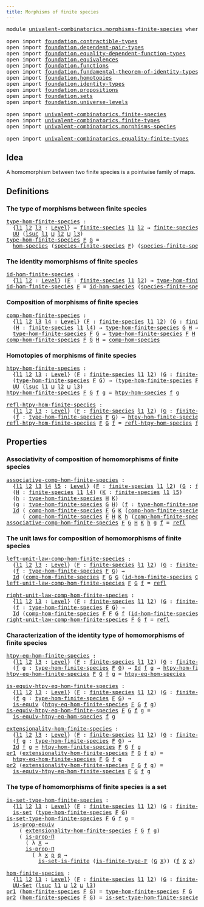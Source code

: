 ```yaml
---
title: Morphisms of finite species
---
```


<pre class="Agda"><a id="53" class="Keyword">module</a> <a id="60" href="univalent-combinatorics.morphisms-finite-species.html" class="Module">univalent-combinatorics.morphisms-finite-species</a> <a id="109" class="Keyword">where</a>

<a id="116" class="Keyword">open</a> <a id="121" class="Keyword">import</a> <a id="128" href="foundation.contractible-types.html" class="Module">foundation.contractible-types</a>
<a id="158" class="Keyword">open</a> <a id="163" class="Keyword">import</a> <a id="170" href="foundation.dependent-pair-types.html" class="Module">foundation.dependent-pair-types</a>
<a id="202" class="Keyword">open</a> <a id="207" class="Keyword">import</a> <a id="214" href="foundation.equality-dependent-function-types.html" class="Module">foundation.equality-dependent-function-types</a>
<a id="259" class="Keyword">open</a> <a id="264" class="Keyword">import</a> <a id="271" href="foundation.equivalences.html" class="Module">foundation.equivalences</a>
<a id="295" class="Keyword">open</a> <a id="300" class="Keyword">import</a> <a id="307" href="foundation.functions.html" class="Module">foundation.functions</a>
<a id="328" class="Keyword">open</a> <a id="333" class="Keyword">import</a> <a id="340" href="foundation.fundamental-theorem-of-identity-types.html" class="Module">foundation.fundamental-theorem-of-identity-types</a>
<a id="389" class="Keyword">open</a> <a id="394" class="Keyword">import</a> <a id="401" href="foundation.homotopies.html" class="Module">foundation.homotopies</a> 
<a id="424" class="Keyword">open</a> <a id="429" class="Keyword">import</a> <a id="436" href="foundation.identity-types.html" class="Module">foundation.identity-types</a>
<a id="462" class="Keyword">open</a> <a id="467" class="Keyword">import</a> <a id="474" href="foundation.propositions.html" class="Module">foundation.propositions</a>
<a id="498" class="Keyword">open</a> <a id="503" class="Keyword">import</a> <a id="510" href="foundation.sets.html" class="Module">foundation.sets</a>
<a id="526" class="Keyword">open</a> <a id="531" class="Keyword">import</a> <a id="538" href="foundation.universe-levels.html" class="Module">foundation.universe-levels</a>

<a id="566" class="Keyword">open</a> <a id="571" class="Keyword">import</a> <a id="578" href="univalent-combinatorics.finite-species.html" class="Module">univalent-combinatorics.finite-species</a>
<a id="617" class="Keyword">open</a> <a id="622" class="Keyword">import</a> <a id="629" href="univalent-combinatorics.finite-types.html" class="Module">univalent-combinatorics.finite-types</a>
<a id="666" class="Keyword">open</a> <a id="671" class="Keyword">import</a> <a id="678" href="univalent-combinatorics.morphisms-species.html" class="Module">univalent-combinatorics.morphisms-species</a>

<a id="721" class="Keyword">open</a> <a id="726" class="Keyword">import</a> <a id="733" href="univalent-combinatorics.equality-finite-types.html" class="Module">univalent-combinatorics.equality-finite-types</a>
</pre>
## Idea

A homomorphism between two finite species is a pointwise family of maps.

## Definitions

### The type of morphisms between finite species

<pre class="Agda"><a id="type-hom-finite-species"></a><a id="941" href="univalent-combinatorics.morphisms-finite-species.html#941" class="Function">type-hom-finite-species</a> <a id="965" class="Symbol">:</a>
  <a id="969" class="Symbol">{</a><a id="970" href="univalent-combinatorics.morphisms-finite-species.html#970" class="Bound">l1</a> <a id="973" href="univalent-combinatorics.morphisms-finite-species.html#973" class="Bound">l2</a> <a id="976" href="univalent-combinatorics.morphisms-finite-species.html#976" class="Bound">l3</a> <a id="979" class="Symbol">:</a> <a id="981" href="Agda.Primitive.html#597" class="Postulate">Level</a><a id="986" class="Symbol">}</a> <a id="988" class="Symbol">→</a> <a id="990" href="univalent-combinatorics.finite-species.html#404" class="Function">finite-species</a> <a id="1005" href="univalent-combinatorics.morphisms-finite-species.html#970" class="Bound">l1</a> <a id="1008" href="univalent-combinatorics.morphisms-finite-species.html#973" class="Bound">l2</a> <a id="1011" class="Symbol">→</a> <a id="1013" href="univalent-combinatorics.finite-species.html#404" class="Function">finite-species</a> <a id="1028" href="univalent-combinatorics.morphisms-finite-species.html#970" class="Bound">l1</a> <a id="1031" href="univalent-combinatorics.morphisms-finite-species.html#976" class="Bound">l3</a> <a id="1034" class="Symbol">→</a>
  <a id="1038" href="foundation-core.universe-levels.html#235" class="Primitive">UU</a> <a id="1041" class="Symbol">(</a><a id="1042" href="Agda.Primitive.html#780" class="Primitive">lsuc</a> <a id="1047" href="univalent-combinatorics.morphisms-finite-species.html#970" class="Bound">l1</a> <a id="1050" href="Agda.Primitive.html#810" class="Primitive Operator">⊔</a> <a id="1052" href="univalent-combinatorics.morphisms-finite-species.html#973" class="Bound">l2</a> <a id="1055" href="Agda.Primitive.html#810" class="Primitive Operator">⊔</a> <a id="1057" href="univalent-combinatorics.morphisms-finite-species.html#976" class="Bound">l3</a><a id="1059" class="Symbol">)</a>
<a id="1061" href="univalent-combinatorics.morphisms-finite-species.html#941" class="Function">type-hom-finite-species</a> <a id="1085" href="univalent-combinatorics.morphisms-finite-species.html#1085" class="Bound">F</a> <a id="1087" href="univalent-combinatorics.morphisms-finite-species.html#1087" class="Bound">G</a> <a id="1089" class="Symbol">=</a>
  <a id="1093" href="univalent-combinatorics.morphisms-species.html#767" class="Function">hom-species</a> <a id="1105" class="Symbol">(</a><a id="1106" href="univalent-combinatorics.finite-species.html#498" class="Function">species-finite-species</a> <a id="1129" href="univalent-combinatorics.morphisms-finite-species.html#1085" class="Bound">F</a><a id="1130" class="Symbol">)</a> <a id="1132" class="Symbol">(</a><a id="1133" href="univalent-combinatorics.finite-species.html#498" class="Function">species-finite-species</a> <a id="1156" href="univalent-combinatorics.morphisms-finite-species.html#1087" class="Bound">G</a><a id="1157" class="Symbol">)</a>
</pre>
### The identity momorphisms of finite species

<pre class="Agda"><a id="id-hom-finite-species"></a><a id="1220" href="univalent-combinatorics.morphisms-finite-species.html#1220" class="Function">id-hom-finite-species</a> <a id="1242" class="Symbol">:</a>
  <a id="1246" class="Symbol">{</a><a id="1247" href="univalent-combinatorics.morphisms-finite-species.html#1247" class="Bound">l1</a> <a id="1250" href="univalent-combinatorics.morphisms-finite-species.html#1250" class="Bound">l2</a> <a id="1253" class="Symbol">:</a> <a id="1255" href="Agda.Primitive.html#597" class="Postulate">Level</a><a id="1260" class="Symbol">}</a> <a id="1262" class="Symbol">(</a><a id="1263" href="univalent-combinatorics.morphisms-finite-species.html#1263" class="Bound">F</a> <a id="1265" class="Symbol">:</a> <a id="1267" href="univalent-combinatorics.finite-species.html#404" class="Function">finite-species</a> <a id="1282" href="univalent-combinatorics.morphisms-finite-species.html#1247" class="Bound">l1</a> <a id="1285" href="univalent-combinatorics.morphisms-finite-species.html#1250" class="Bound">l2</a><a id="1287" class="Symbol">)</a> <a id="1289" class="Symbol">→</a> <a id="1291" href="univalent-combinatorics.morphisms-finite-species.html#941" class="Function">type-hom-finite-species</a> <a id="1315" href="univalent-combinatorics.morphisms-finite-species.html#1263" class="Bound">F</a> <a id="1317" href="univalent-combinatorics.morphisms-finite-species.html#1263" class="Bound">F</a>
<a id="1319" href="univalent-combinatorics.morphisms-finite-species.html#1220" class="Function">id-hom-finite-species</a> <a id="1341" href="univalent-combinatorics.morphisms-finite-species.html#1341" class="Bound">F</a> <a id="1343" class="Symbol">=</a> <a id="1345" href="univalent-combinatorics.morphisms-species.html#908" class="Function">id-hom-species</a> <a id="1360" class="Symbol">(</a><a id="1361" href="univalent-combinatorics.finite-species.html#498" class="Function">species-finite-species</a> <a id="1384" href="univalent-combinatorics.morphisms-finite-species.html#1341" class="Bound">F</a><a id="1385" class="Symbol">)</a>
</pre>
### Composition of morphisms of finite species

<pre class="Agda"><a id="comp-hom-finite-species"></a><a id="1448" href="univalent-combinatorics.morphisms-finite-species.html#1448" class="Function">comp-hom-finite-species</a> <a id="1472" class="Symbol">:</a>
  <a id="1476" class="Symbol">{</a><a id="1477" href="univalent-combinatorics.morphisms-finite-species.html#1477" class="Bound">l1</a> <a id="1480" href="univalent-combinatorics.morphisms-finite-species.html#1480" class="Bound">l2</a> <a id="1483" href="univalent-combinatorics.morphisms-finite-species.html#1483" class="Bound">l3</a> <a id="1486" href="univalent-combinatorics.morphisms-finite-species.html#1486" class="Bound">l4</a> <a id="1489" class="Symbol">:</a> <a id="1491" href="Agda.Primitive.html#597" class="Postulate">Level</a><a id="1496" class="Symbol">}</a> <a id="1498" class="Symbol">(</a><a id="1499" href="univalent-combinatorics.morphisms-finite-species.html#1499" class="Bound">F</a> <a id="1501" class="Symbol">:</a> <a id="1503" href="univalent-combinatorics.finite-species.html#404" class="Function">finite-species</a> <a id="1518" href="univalent-combinatorics.morphisms-finite-species.html#1477" class="Bound">l1</a> <a id="1521" href="univalent-combinatorics.morphisms-finite-species.html#1480" class="Bound">l2</a><a id="1523" class="Symbol">)</a> <a id="1525" class="Symbol">(</a><a id="1526" href="univalent-combinatorics.morphisms-finite-species.html#1526" class="Bound">G</a> <a id="1528" class="Symbol">:</a> <a id="1530" href="univalent-combinatorics.finite-species.html#404" class="Function">finite-species</a> <a id="1545" href="univalent-combinatorics.morphisms-finite-species.html#1477" class="Bound">l1</a> <a id="1548" href="univalent-combinatorics.morphisms-finite-species.html#1483" class="Bound">l3</a><a id="1550" class="Symbol">)</a>
  <a id="1554" class="Symbol">(</a><a id="1555" href="univalent-combinatorics.morphisms-finite-species.html#1555" class="Bound">H</a> <a id="1557" class="Symbol">:</a> <a id="1559" href="univalent-combinatorics.finite-species.html#404" class="Function">finite-species</a> <a id="1574" href="univalent-combinatorics.morphisms-finite-species.html#1477" class="Bound">l1</a> <a id="1577" href="univalent-combinatorics.morphisms-finite-species.html#1486" class="Bound">l4</a><a id="1579" class="Symbol">)</a> <a id="1581" class="Symbol">→</a> <a id="1583" href="univalent-combinatorics.morphisms-finite-species.html#941" class="Function">type-hom-finite-species</a> <a id="1607" href="univalent-combinatorics.morphisms-finite-species.html#1526" class="Bound">G</a> <a id="1609" href="univalent-combinatorics.morphisms-finite-species.html#1555" class="Bound">H</a> <a id="1611" class="Symbol">→</a>
  <a id="1615" href="univalent-combinatorics.morphisms-finite-species.html#941" class="Function">type-hom-finite-species</a> <a id="1639" href="univalent-combinatorics.morphisms-finite-species.html#1499" class="Bound">F</a> <a id="1641" href="univalent-combinatorics.morphisms-finite-species.html#1526" class="Bound">G</a> <a id="1643" class="Symbol">→</a> <a id="1645" href="univalent-combinatorics.morphisms-finite-species.html#941" class="Function">type-hom-finite-species</a> <a id="1669" href="univalent-combinatorics.morphisms-finite-species.html#1499" class="Bound">F</a> <a id="1671" href="univalent-combinatorics.morphisms-finite-species.html#1555" class="Bound">H</a>
<a id="1673" href="univalent-combinatorics.morphisms-finite-species.html#1448" class="Function">comp-hom-finite-species</a> <a id="1697" href="univalent-combinatorics.morphisms-finite-species.html#1697" class="Bound">F</a> <a id="1699" href="univalent-combinatorics.morphisms-finite-species.html#1699" class="Bound">G</a> <a id="1701" href="univalent-combinatorics.morphisms-finite-species.html#1701" class="Bound">H</a> <a id="1703" class="Symbol">=</a> <a id="1705" href="univalent-combinatorics.morphisms-species.html#1012" class="Function">comp-hom-species</a>
</pre>
### Homotopies of morphisms of finite species

<pre class="Agda"><a id="htpy-hom-finite-species"></a><a id="1782" href="univalent-combinatorics.morphisms-finite-species.html#1782" class="Function">htpy-hom-finite-species</a> <a id="1806" class="Symbol">:</a>
  <a id="1810" class="Symbol">{</a><a id="1811" href="univalent-combinatorics.morphisms-finite-species.html#1811" class="Bound">l1</a> <a id="1814" href="univalent-combinatorics.morphisms-finite-species.html#1814" class="Bound">l2</a> <a id="1817" href="univalent-combinatorics.morphisms-finite-species.html#1817" class="Bound">l3</a> <a id="1820" class="Symbol">:</a> <a id="1822" href="Agda.Primitive.html#597" class="Postulate">Level</a><a id="1827" class="Symbol">}</a> <a id="1829" class="Symbol">(</a><a id="1830" href="univalent-combinatorics.morphisms-finite-species.html#1830" class="Bound">F</a> <a id="1832" class="Symbol">:</a> <a id="1834" href="univalent-combinatorics.finite-species.html#404" class="Function">finite-species</a> <a id="1849" href="univalent-combinatorics.morphisms-finite-species.html#1811" class="Bound">l1</a> <a id="1852" href="univalent-combinatorics.morphisms-finite-species.html#1814" class="Bound">l2</a><a id="1854" class="Symbol">)</a> <a id="1856" class="Symbol">(</a><a id="1857" href="univalent-combinatorics.morphisms-finite-species.html#1857" class="Bound">G</a> <a id="1859" class="Symbol">:</a> <a id="1861" href="univalent-combinatorics.finite-species.html#404" class="Function">finite-species</a> <a id="1876" href="univalent-combinatorics.morphisms-finite-species.html#1811" class="Bound">l1</a> <a id="1879" href="univalent-combinatorics.morphisms-finite-species.html#1817" class="Bound">l3</a><a id="1881" class="Symbol">)</a> <a id="1883" class="Symbol">→</a>
  <a id="1887" class="Symbol">(</a><a id="1888" href="univalent-combinatorics.morphisms-finite-species.html#941" class="Function">type-hom-finite-species</a> <a id="1912" href="univalent-combinatorics.morphisms-finite-species.html#1830" class="Bound">F</a> <a id="1914" href="univalent-combinatorics.morphisms-finite-species.html#1857" class="Bound">G</a><a id="1915" class="Symbol">)</a> <a id="1917" class="Symbol">→</a> <a id="1919" class="Symbol">(</a><a id="1920" href="univalent-combinatorics.morphisms-finite-species.html#941" class="Function">type-hom-finite-species</a> <a id="1944" href="univalent-combinatorics.morphisms-finite-species.html#1830" class="Bound">F</a> <a id="1946" href="univalent-combinatorics.morphisms-finite-species.html#1857" class="Bound">G</a><a id="1947" class="Symbol">)</a> <a id="1949" class="Symbol">→</a>
  <a id="1953" href="foundation-core.universe-levels.html#235" class="Primitive">UU</a> <a id="1956" class="Symbol">(</a><a id="1957" href="Agda.Primitive.html#780" class="Primitive">lsuc</a> <a id="1962" href="univalent-combinatorics.morphisms-finite-species.html#1811" class="Bound">l1</a> <a id="1965" href="Agda.Primitive.html#810" class="Primitive Operator">⊔</a> <a id="1967" href="univalent-combinatorics.morphisms-finite-species.html#1814" class="Bound">l2</a> <a id="1970" href="Agda.Primitive.html#810" class="Primitive Operator">⊔</a> <a id="1972" href="univalent-combinatorics.morphisms-finite-species.html#1817" class="Bound">l3</a><a id="1974" class="Symbol">)</a>
<a id="1976" href="univalent-combinatorics.morphisms-finite-species.html#1782" class="Function">htpy-hom-finite-species</a> <a id="2000" href="univalent-combinatorics.morphisms-finite-species.html#2000" class="Bound">F</a> <a id="2002" href="univalent-combinatorics.morphisms-finite-species.html#2002" class="Bound">G</a> <a id="2004" href="univalent-combinatorics.morphisms-finite-species.html#2004" class="Bound">f</a> <a id="2006" href="univalent-combinatorics.morphisms-finite-species.html#2006" class="Bound">g</a> <a id="2008" class="Symbol">=</a> <a id="2010" href="univalent-combinatorics.morphisms-species.html#1270" class="Function">htpy-hom-species</a> <a id="2027" href="univalent-combinatorics.morphisms-finite-species.html#2004" class="Bound">f</a> <a id="2029" href="univalent-combinatorics.morphisms-finite-species.html#2006" class="Bound">g</a>

<a id="refl-htpy-hom-finite-species"></a><a id="2032" href="univalent-combinatorics.morphisms-finite-species.html#2032" class="Function">refl-htpy-hom-finite-species</a> <a id="2061" class="Symbol">:</a>
  <a id="2065" class="Symbol">{</a><a id="2066" href="univalent-combinatorics.morphisms-finite-species.html#2066" class="Bound">l1</a> <a id="2069" href="univalent-combinatorics.morphisms-finite-species.html#2069" class="Bound">l2</a> <a id="2072" href="univalent-combinatorics.morphisms-finite-species.html#2072" class="Bound">l3</a> <a id="2075" class="Symbol">:</a> <a id="2077" href="Agda.Primitive.html#597" class="Postulate">Level</a><a id="2082" class="Symbol">}</a> <a id="2084" class="Symbol">(</a><a id="2085" href="univalent-combinatorics.morphisms-finite-species.html#2085" class="Bound">F</a> <a id="2087" class="Symbol">:</a> <a id="2089" href="univalent-combinatorics.finite-species.html#404" class="Function">finite-species</a> <a id="2104" href="univalent-combinatorics.morphisms-finite-species.html#2066" class="Bound">l1</a> <a id="2107" href="univalent-combinatorics.morphisms-finite-species.html#2069" class="Bound">l2</a><a id="2109" class="Symbol">)</a> <a id="2111" class="Symbol">(</a><a id="2112" href="univalent-combinatorics.morphisms-finite-species.html#2112" class="Bound">G</a> <a id="2114" class="Symbol">:</a> <a id="2116" href="univalent-combinatorics.finite-species.html#404" class="Function">finite-species</a> <a id="2131" href="univalent-combinatorics.morphisms-finite-species.html#2066" class="Bound">l1</a> <a id="2134" href="univalent-combinatorics.morphisms-finite-species.html#2072" class="Bound">l3</a><a id="2136" class="Symbol">)</a> <a id="2138" class="Symbol">→</a>
  <a id="2142" class="Symbol">(</a><a id="2143" href="univalent-combinatorics.morphisms-finite-species.html#2143" class="Bound">f</a> <a id="2145" class="Symbol">:</a> <a id="2147" href="univalent-combinatorics.morphisms-finite-species.html#941" class="Function">type-hom-finite-species</a> <a id="2171" href="univalent-combinatorics.morphisms-finite-species.html#2085" class="Bound">F</a> <a id="2173" href="univalent-combinatorics.morphisms-finite-species.html#2112" class="Bound">G</a><a id="2174" class="Symbol">)</a> <a id="2176" class="Symbol">→</a> <a id="2178" href="univalent-combinatorics.morphisms-finite-species.html#1782" class="Function">htpy-hom-finite-species</a> <a id="2202" href="univalent-combinatorics.morphisms-finite-species.html#2085" class="Bound">F</a> <a id="2204" href="univalent-combinatorics.morphisms-finite-species.html#2112" class="Bound">G</a> <a id="2206" href="univalent-combinatorics.morphisms-finite-species.html#2143" class="Bound">f</a> <a id="2208" href="univalent-combinatorics.morphisms-finite-species.html#2143" class="Bound">f</a>
<a id="2210" href="univalent-combinatorics.morphisms-finite-species.html#2032" class="Function">refl-htpy-hom-finite-species</a> <a id="2239" href="univalent-combinatorics.morphisms-finite-species.html#2239" class="Bound">F</a> <a id="2241" href="univalent-combinatorics.morphisms-finite-species.html#2241" class="Bound">G</a> <a id="2243" href="univalent-combinatorics.morphisms-finite-species.html#2243" class="Bound">f</a> <a id="2245" class="Symbol">=</a> <a id="2247" href="univalent-combinatorics.morphisms-species.html#1469" class="Function">refl-htpy-hom-species</a> <a id="2269" href="univalent-combinatorics.morphisms-finite-species.html#2243" class="Bound">f</a>
</pre>
## Properties

### Associativity of composition of homomorphisms of finite species

<pre class="Agda"><a id="associative-comp-hom-finite-species"></a><a id="2368" href="univalent-combinatorics.morphisms-finite-species.html#2368" class="Function">associative-comp-hom-finite-species</a> <a id="2404" class="Symbol">:</a>
  <a id="2408" class="Symbol">{</a><a id="2409" href="univalent-combinatorics.morphisms-finite-species.html#2409" class="Bound">l1</a> <a id="2412" href="univalent-combinatorics.morphisms-finite-species.html#2412" class="Bound">l2</a> <a id="2415" href="univalent-combinatorics.morphisms-finite-species.html#2415" class="Bound">l3</a> <a id="2418" href="univalent-combinatorics.morphisms-finite-species.html#2418" class="Bound">l4</a> <a id="2421" href="univalent-combinatorics.morphisms-finite-species.html#2421" class="Bound">l5</a> <a id="2424" class="Symbol">:</a> <a id="2426" href="Agda.Primitive.html#597" class="Postulate">Level</a><a id="2431" class="Symbol">}</a> <a id="2433" class="Symbol">(</a><a id="2434" href="univalent-combinatorics.morphisms-finite-species.html#2434" class="Bound">F</a> <a id="2436" class="Symbol">:</a> <a id="2438" href="univalent-combinatorics.finite-species.html#404" class="Function">finite-species</a> <a id="2453" href="univalent-combinatorics.morphisms-finite-species.html#2409" class="Bound">l1</a> <a id="2456" href="univalent-combinatorics.morphisms-finite-species.html#2412" class="Bound">l2</a><a id="2458" class="Symbol">)</a> <a id="2460" class="Symbol">(</a><a id="2461" href="univalent-combinatorics.morphisms-finite-species.html#2461" class="Bound">G</a> <a id="2463" class="Symbol">:</a> <a id="2465" href="univalent-combinatorics.finite-species.html#404" class="Function">finite-species</a> <a id="2480" href="univalent-combinatorics.morphisms-finite-species.html#2409" class="Bound">l1</a> <a id="2483" href="univalent-combinatorics.morphisms-finite-species.html#2415" class="Bound">l3</a><a id="2485" class="Symbol">)</a>
  <a id="2489" class="Symbol">(</a><a id="2490" href="univalent-combinatorics.morphisms-finite-species.html#2490" class="Bound">H</a> <a id="2492" class="Symbol">:</a> <a id="2494" href="univalent-combinatorics.finite-species.html#404" class="Function">finite-species</a> <a id="2509" href="univalent-combinatorics.morphisms-finite-species.html#2409" class="Bound">l1</a> <a id="2512" href="univalent-combinatorics.morphisms-finite-species.html#2418" class="Bound">l4</a><a id="2514" class="Symbol">)</a> <a id="2516" class="Symbol">(</a><a id="2517" href="univalent-combinatorics.morphisms-finite-species.html#2517" class="Bound">K</a> <a id="2519" class="Symbol">:</a> <a id="2521" href="univalent-combinatorics.finite-species.html#404" class="Function">finite-species</a> <a id="2536" href="univalent-combinatorics.morphisms-finite-species.html#2409" class="Bound">l1</a> <a id="2539" href="univalent-combinatorics.morphisms-finite-species.html#2421" class="Bound">l5</a><a id="2541" class="Symbol">)</a>
  <a id="2545" class="Symbol">(</a><a id="2546" href="univalent-combinatorics.morphisms-finite-species.html#2546" class="Bound">h</a> <a id="2548" class="Symbol">:</a> <a id="2550" href="univalent-combinatorics.morphisms-finite-species.html#941" class="Function">type-hom-finite-species</a> <a id="2574" href="univalent-combinatorics.morphisms-finite-species.html#2490" class="Bound">H</a> <a id="2576" href="univalent-combinatorics.morphisms-finite-species.html#2517" class="Bound">K</a><a id="2577" class="Symbol">)</a>
  <a id="2581" class="Symbol">(</a><a id="2582" href="univalent-combinatorics.morphisms-finite-species.html#2582" class="Bound">g</a> <a id="2584" class="Symbol">:</a> <a id="2586" href="univalent-combinatorics.morphisms-finite-species.html#941" class="Function">type-hom-finite-species</a> <a id="2610" href="univalent-combinatorics.morphisms-finite-species.html#2461" class="Bound">G</a> <a id="2612" href="univalent-combinatorics.morphisms-finite-species.html#2490" class="Bound">H</a><a id="2613" class="Symbol">)</a> <a id="2615" class="Symbol">(</a><a id="2616" href="univalent-combinatorics.morphisms-finite-species.html#2616" class="Bound">f</a> <a id="2618" class="Symbol">:</a> <a id="2620" href="univalent-combinatorics.morphisms-finite-species.html#941" class="Function">type-hom-finite-species</a> <a id="2644" href="univalent-combinatorics.morphisms-finite-species.html#2434" class="Bound">F</a> <a id="2646" href="univalent-combinatorics.morphisms-finite-species.html#2461" class="Bound">G</a><a id="2647" class="Symbol">)</a> <a id="2649" class="Symbol">→</a>
  <a id="2653" href="foundation-core.identity-types.html#1767" class="Datatype">Id</a> <a id="2656" class="Symbol">(</a> <a id="2658" href="univalent-combinatorics.morphisms-finite-species.html#1448" class="Function">comp-hom-finite-species</a> <a id="2682" href="univalent-combinatorics.morphisms-finite-species.html#2434" class="Bound">F</a> <a id="2684" href="univalent-combinatorics.morphisms-finite-species.html#2461" class="Bound">G</a> <a id="2686" href="univalent-combinatorics.morphisms-finite-species.html#2517" class="Bound">K</a> <a id="2688" class="Symbol">(</a><a id="2689" href="univalent-combinatorics.morphisms-finite-species.html#1448" class="Function">comp-hom-finite-species</a> <a id="2713" href="univalent-combinatorics.morphisms-finite-species.html#2461" class="Bound">G</a> <a id="2715" href="univalent-combinatorics.morphisms-finite-species.html#2490" class="Bound">H</a> <a id="2717" href="univalent-combinatorics.morphisms-finite-species.html#2517" class="Bound">K</a> <a id="2719" href="univalent-combinatorics.morphisms-finite-species.html#2546" class="Bound">h</a> <a id="2721" href="univalent-combinatorics.morphisms-finite-species.html#2582" class="Bound">g</a><a id="2722" class="Symbol">)</a> <a id="2724" href="univalent-combinatorics.morphisms-finite-species.html#2616" class="Bound">f</a><a id="2725" class="Symbol">)</a>
     <a id="2732" class="Symbol">(</a> <a id="2734" href="univalent-combinatorics.morphisms-finite-species.html#1448" class="Function">comp-hom-finite-species</a> <a id="2758" href="univalent-combinatorics.morphisms-finite-species.html#2434" class="Bound">F</a> <a id="2760" href="univalent-combinatorics.morphisms-finite-species.html#2490" class="Bound">H</a> <a id="2762" href="univalent-combinatorics.morphisms-finite-species.html#2517" class="Bound">K</a> <a id="2764" href="univalent-combinatorics.morphisms-finite-species.html#2546" class="Bound">h</a> <a id="2766" class="Symbol">(</a><a id="2767" href="univalent-combinatorics.morphisms-finite-species.html#1448" class="Function">comp-hom-finite-species</a> <a id="2791" href="univalent-combinatorics.morphisms-finite-species.html#2434" class="Bound">F</a> <a id="2793" href="univalent-combinatorics.morphisms-finite-species.html#2461" class="Bound">G</a> <a id="2795" href="univalent-combinatorics.morphisms-finite-species.html#2490" class="Bound">H</a> <a id="2797" href="univalent-combinatorics.morphisms-finite-species.html#2582" class="Bound">g</a> <a id="2799" href="univalent-combinatorics.morphisms-finite-species.html#2616" class="Bound">f</a><a id="2800" class="Symbol">))</a>
<a id="2803" href="univalent-combinatorics.morphisms-finite-species.html#2368" class="Function">associative-comp-hom-finite-species</a> <a id="2839" href="univalent-combinatorics.morphisms-finite-species.html#2839" class="Bound">F</a> <a id="2841" href="univalent-combinatorics.morphisms-finite-species.html#2841" class="Bound">G</a> <a id="2843" href="univalent-combinatorics.morphisms-finite-species.html#2843" class="Bound">H</a> <a id="2845" href="univalent-combinatorics.morphisms-finite-species.html#2845" class="Bound">K</a> <a id="2847" href="univalent-combinatorics.morphisms-finite-species.html#2847" class="Bound">h</a> <a id="2849" href="univalent-combinatorics.morphisms-finite-species.html#2849" class="Bound">g</a> <a id="2851" href="univalent-combinatorics.morphisms-finite-species.html#2851" class="Bound">f</a> <a id="2853" class="Symbol">=</a> <a id="2855" href="foundation-core.identity-types.html#1820" class="InductiveConstructor">refl</a>
</pre>
### The unit laws for composition of homomorphisms of finite species

<pre class="Agda"><a id="left-unit-law-comp-hom-finite-species"></a><a id="2943" href="univalent-combinatorics.morphisms-finite-species.html#2943" class="Function">left-unit-law-comp-hom-finite-species</a> <a id="2981" class="Symbol">:</a>
  <a id="2985" class="Symbol">{</a><a id="2986" href="univalent-combinatorics.morphisms-finite-species.html#2986" class="Bound">l1</a> <a id="2989" href="univalent-combinatorics.morphisms-finite-species.html#2989" class="Bound">l2</a> <a id="2992" href="univalent-combinatorics.morphisms-finite-species.html#2992" class="Bound">l3</a> <a id="2995" class="Symbol">:</a> <a id="2997" href="Agda.Primitive.html#597" class="Postulate">Level</a><a id="3002" class="Symbol">}</a> <a id="3004" class="Symbol">(</a><a id="3005" href="univalent-combinatorics.morphisms-finite-species.html#3005" class="Bound">F</a> <a id="3007" class="Symbol">:</a> <a id="3009" href="univalent-combinatorics.finite-species.html#404" class="Function">finite-species</a> <a id="3024" href="univalent-combinatorics.morphisms-finite-species.html#2986" class="Bound">l1</a> <a id="3027" href="univalent-combinatorics.morphisms-finite-species.html#2989" class="Bound">l2</a><a id="3029" class="Symbol">)</a> <a id="3031" class="Symbol">(</a><a id="3032" href="univalent-combinatorics.morphisms-finite-species.html#3032" class="Bound">G</a> <a id="3034" class="Symbol">:</a> <a id="3036" href="univalent-combinatorics.finite-species.html#404" class="Function">finite-species</a> <a id="3051" href="univalent-combinatorics.morphisms-finite-species.html#2986" class="Bound">l1</a> <a id="3054" href="univalent-combinatorics.morphisms-finite-species.html#2992" class="Bound">l3</a><a id="3056" class="Symbol">)</a>
  <a id="3060" class="Symbol">(</a><a id="3061" href="univalent-combinatorics.morphisms-finite-species.html#3061" class="Bound">f</a> <a id="3063" class="Symbol">:</a> <a id="3065" href="univalent-combinatorics.morphisms-finite-species.html#941" class="Function">type-hom-finite-species</a> <a id="3089" href="univalent-combinatorics.morphisms-finite-species.html#3005" class="Bound">F</a> <a id="3091" href="univalent-combinatorics.morphisms-finite-species.html#3032" class="Bound">G</a><a id="3092" class="Symbol">)</a> <a id="3094" class="Symbol">→</a>
  <a id="3098" href="foundation-core.identity-types.html#1767" class="Datatype">Id</a> <a id="3101" class="Symbol">(</a><a id="3102" href="univalent-combinatorics.morphisms-finite-species.html#1448" class="Function">comp-hom-finite-species</a> <a id="3126" href="univalent-combinatorics.morphisms-finite-species.html#3005" class="Bound">F</a> <a id="3128" href="univalent-combinatorics.morphisms-finite-species.html#3032" class="Bound">G</a> <a id="3130" href="univalent-combinatorics.morphisms-finite-species.html#3032" class="Bound">G</a> <a id="3132" class="Symbol">(</a><a id="3133" href="univalent-combinatorics.morphisms-finite-species.html#1220" class="Function">id-hom-finite-species</a> <a id="3155" href="univalent-combinatorics.morphisms-finite-species.html#3032" class="Bound">G</a><a id="3156" class="Symbol">)</a> <a id="3158" href="univalent-combinatorics.morphisms-finite-species.html#3061" class="Bound">f</a><a id="3159" class="Symbol">)</a> <a id="3161" href="univalent-combinatorics.morphisms-finite-species.html#3061" class="Bound">f</a>
<a id="3163" href="univalent-combinatorics.morphisms-finite-species.html#2943" class="Function">left-unit-law-comp-hom-finite-species</a> <a id="3201" href="univalent-combinatorics.morphisms-finite-species.html#3201" class="Bound">F</a> <a id="3203" href="univalent-combinatorics.morphisms-finite-species.html#3203" class="Bound">G</a> <a id="3205" href="univalent-combinatorics.morphisms-finite-species.html#3205" class="Bound">f</a> <a id="3207" class="Symbol">=</a> <a id="3209" href="foundation-core.identity-types.html#1820" class="InductiveConstructor">refl</a>

<a id="right-unit-law-comp-hom-finite-species"></a><a id="3215" href="univalent-combinatorics.morphisms-finite-species.html#3215" class="Function">right-unit-law-comp-hom-finite-species</a> <a id="3254" class="Symbol">:</a>
  <a id="3258" class="Symbol">{</a><a id="3259" href="univalent-combinatorics.morphisms-finite-species.html#3259" class="Bound">l1</a> <a id="3262" href="univalent-combinatorics.morphisms-finite-species.html#3262" class="Bound">l2</a> <a id="3265" href="univalent-combinatorics.morphisms-finite-species.html#3265" class="Bound">l3</a> <a id="3268" class="Symbol">:</a> <a id="3270" href="Agda.Primitive.html#597" class="Postulate">Level</a><a id="3275" class="Symbol">}</a> <a id="3277" class="Symbol">(</a><a id="3278" href="univalent-combinatorics.morphisms-finite-species.html#3278" class="Bound">F</a> <a id="3280" class="Symbol">:</a> <a id="3282" href="univalent-combinatorics.finite-species.html#404" class="Function">finite-species</a> <a id="3297" href="univalent-combinatorics.morphisms-finite-species.html#3259" class="Bound">l1</a> <a id="3300" href="univalent-combinatorics.morphisms-finite-species.html#3262" class="Bound">l2</a><a id="3302" class="Symbol">)</a> <a id="3304" class="Symbol">(</a><a id="3305" href="univalent-combinatorics.morphisms-finite-species.html#3305" class="Bound">G</a> <a id="3307" class="Symbol">:</a> <a id="3309" href="univalent-combinatorics.finite-species.html#404" class="Function">finite-species</a> <a id="3324" href="univalent-combinatorics.morphisms-finite-species.html#3259" class="Bound">l1</a> <a id="3327" href="univalent-combinatorics.morphisms-finite-species.html#3265" class="Bound">l3</a><a id="3329" class="Symbol">)</a>
  <a id="3333" class="Symbol">(</a><a id="3334" href="univalent-combinatorics.morphisms-finite-species.html#3334" class="Bound">f</a> <a id="3336" class="Symbol">:</a> <a id="3338" href="univalent-combinatorics.morphisms-finite-species.html#941" class="Function">type-hom-finite-species</a> <a id="3362" href="univalent-combinatorics.morphisms-finite-species.html#3278" class="Bound">F</a> <a id="3364" href="univalent-combinatorics.morphisms-finite-species.html#3305" class="Bound">G</a><a id="3365" class="Symbol">)</a> <a id="3367" class="Symbol">→</a>
  <a id="3371" href="foundation-core.identity-types.html#1767" class="Datatype">Id</a> <a id="3374" class="Symbol">(</a><a id="3375" href="univalent-combinatorics.morphisms-finite-species.html#1448" class="Function">comp-hom-finite-species</a> <a id="3399" href="univalent-combinatorics.morphisms-finite-species.html#3278" class="Bound">F</a> <a id="3401" href="univalent-combinatorics.morphisms-finite-species.html#3278" class="Bound">F</a> <a id="3403" href="univalent-combinatorics.morphisms-finite-species.html#3305" class="Bound">G</a> <a id="3405" href="univalent-combinatorics.morphisms-finite-species.html#3334" class="Bound">f</a> <a id="3407" class="Symbol">(</a><a id="3408" href="univalent-combinatorics.morphisms-finite-species.html#1220" class="Function">id-hom-finite-species</a> <a id="3430" href="univalent-combinatorics.morphisms-finite-species.html#3278" class="Bound">F</a><a id="3431" class="Symbol">))</a> <a id="3434" href="univalent-combinatorics.morphisms-finite-species.html#3334" class="Bound">f</a>
<a id="3436" href="univalent-combinatorics.morphisms-finite-species.html#3215" class="Function">right-unit-law-comp-hom-finite-species</a> <a id="3475" href="univalent-combinatorics.morphisms-finite-species.html#3475" class="Bound">F</a> <a id="3477" href="univalent-combinatorics.morphisms-finite-species.html#3477" class="Bound">G</a> <a id="3479" href="univalent-combinatorics.morphisms-finite-species.html#3479" class="Bound">f</a> <a id="3481" class="Symbol">=</a> <a id="3483" href="foundation-core.identity-types.html#1820" class="InductiveConstructor">refl</a>
</pre>
### Characterization of the identity type of homomorphisms of finite species

<pre class="Agda"><a id="htpy-eq-hom-finite-species"></a><a id="3579" href="univalent-combinatorics.morphisms-finite-species.html#3579" class="Function">htpy-eq-hom-finite-species</a> <a id="3606" class="Symbol">:</a>
  <a id="3610" class="Symbol">{</a><a id="3611" href="univalent-combinatorics.morphisms-finite-species.html#3611" class="Bound">l1</a> <a id="3614" href="univalent-combinatorics.morphisms-finite-species.html#3614" class="Bound">l2</a> <a id="3617" href="univalent-combinatorics.morphisms-finite-species.html#3617" class="Bound">l3</a> <a id="3620" class="Symbol">:</a> <a id="3622" href="Agda.Primitive.html#597" class="Postulate">Level</a><a id="3627" class="Symbol">}</a> <a id="3629" class="Symbol">(</a><a id="3630" href="univalent-combinatorics.morphisms-finite-species.html#3630" class="Bound">F</a> <a id="3632" class="Symbol">:</a> <a id="3634" href="univalent-combinatorics.finite-species.html#404" class="Function">finite-species</a> <a id="3649" href="univalent-combinatorics.morphisms-finite-species.html#3611" class="Bound">l1</a> <a id="3652" href="univalent-combinatorics.morphisms-finite-species.html#3614" class="Bound">l2</a><a id="3654" class="Symbol">)</a> <a id="3656" class="Symbol">(</a><a id="3657" href="univalent-combinatorics.morphisms-finite-species.html#3657" class="Bound">G</a> <a id="3659" class="Symbol">:</a> <a id="3661" href="univalent-combinatorics.finite-species.html#404" class="Function">finite-species</a> <a id="3676" href="univalent-combinatorics.morphisms-finite-species.html#3611" class="Bound">l1</a> <a id="3679" href="univalent-combinatorics.morphisms-finite-species.html#3617" class="Bound">l3</a><a id="3681" class="Symbol">)</a>
  <a id="3685" class="Symbol">(</a><a id="3686" href="univalent-combinatorics.morphisms-finite-species.html#3686" class="Bound">f</a> <a id="3688" href="univalent-combinatorics.morphisms-finite-species.html#3688" class="Bound">g</a> <a id="3690" class="Symbol">:</a> <a id="3692" href="univalent-combinatorics.morphisms-finite-species.html#941" class="Function">type-hom-finite-species</a> <a id="3716" href="univalent-combinatorics.morphisms-finite-species.html#3630" class="Bound">F</a> <a id="3718" href="univalent-combinatorics.morphisms-finite-species.html#3657" class="Bound">G</a><a id="3719" class="Symbol">)</a> <a id="3721" class="Symbol">→</a> <a id="3723" href="foundation-core.identity-types.html#1767" class="Datatype">Id</a> <a id="3726" href="univalent-combinatorics.morphisms-finite-species.html#3686" class="Bound">f</a> <a id="3728" href="univalent-combinatorics.morphisms-finite-species.html#3688" class="Bound">g</a> <a id="3730" class="Symbol">→</a> <a id="3732" href="univalent-combinatorics.morphisms-finite-species.html#1782" class="Function">htpy-hom-finite-species</a> <a id="3756" href="univalent-combinatorics.morphisms-finite-species.html#3630" class="Bound">F</a> <a id="3758" href="univalent-combinatorics.morphisms-finite-species.html#3657" class="Bound">G</a> <a id="3760" href="univalent-combinatorics.morphisms-finite-species.html#3686" class="Bound">f</a> <a id="3762" href="univalent-combinatorics.morphisms-finite-species.html#3688" class="Bound">g</a>
<a id="3764" href="univalent-combinatorics.morphisms-finite-species.html#3579" class="Function">htpy-eq-hom-finite-species</a> <a id="3791" href="univalent-combinatorics.morphisms-finite-species.html#3791" class="Bound">F</a> <a id="3793" href="univalent-combinatorics.morphisms-finite-species.html#3793" class="Bound">G</a> <a id="3795" href="univalent-combinatorics.morphisms-finite-species.html#3795" class="Bound">f</a> <a id="3797" href="univalent-combinatorics.morphisms-finite-species.html#3797" class="Bound">g</a> <a id="3799" class="Symbol">=</a> <a id="3801" href="univalent-combinatorics.morphisms-species.html#1738" class="Function">htpy-eq-hom-species</a>

<a id="is-equiv-htpy-eq-hom-finite-species"></a><a id="3822" href="univalent-combinatorics.morphisms-finite-species.html#3822" class="Function">is-equiv-htpy-eq-hom-finite-species</a> <a id="3858" class="Symbol">:</a>
  <a id="3862" class="Symbol">{</a><a id="3863" href="univalent-combinatorics.morphisms-finite-species.html#3863" class="Bound">l1</a> <a id="3866" href="univalent-combinatorics.morphisms-finite-species.html#3866" class="Bound">l2</a> <a id="3869" href="univalent-combinatorics.morphisms-finite-species.html#3869" class="Bound">l3</a> <a id="3872" class="Symbol">:</a> <a id="3874" href="Agda.Primitive.html#597" class="Postulate">Level</a><a id="3879" class="Symbol">}</a> <a id="3881" class="Symbol">(</a><a id="3882" href="univalent-combinatorics.morphisms-finite-species.html#3882" class="Bound">F</a> <a id="3884" class="Symbol">:</a> <a id="3886" href="univalent-combinatorics.finite-species.html#404" class="Function">finite-species</a> <a id="3901" href="univalent-combinatorics.morphisms-finite-species.html#3863" class="Bound">l1</a> <a id="3904" href="univalent-combinatorics.morphisms-finite-species.html#3866" class="Bound">l2</a><a id="3906" class="Symbol">)</a> <a id="3908" class="Symbol">(</a><a id="3909" href="univalent-combinatorics.morphisms-finite-species.html#3909" class="Bound">G</a> <a id="3911" class="Symbol">:</a> <a id="3913" href="univalent-combinatorics.finite-species.html#404" class="Function">finite-species</a> <a id="3928" href="univalent-combinatorics.morphisms-finite-species.html#3863" class="Bound">l1</a> <a id="3931" href="univalent-combinatorics.morphisms-finite-species.html#3869" class="Bound">l3</a><a id="3933" class="Symbol">)</a>
  <a id="3937" class="Symbol">(</a><a id="3938" href="univalent-combinatorics.morphisms-finite-species.html#3938" class="Bound">f</a> <a id="3940" href="univalent-combinatorics.morphisms-finite-species.html#3940" class="Bound">g</a> <a id="3942" class="Symbol">:</a> <a id="3944" href="univalent-combinatorics.morphisms-finite-species.html#941" class="Function">type-hom-finite-species</a> <a id="3968" href="univalent-combinatorics.morphisms-finite-species.html#3882" class="Bound">F</a> <a id="3970" href="univalent-combinatorics.morphisms-finite-species.html#3909" class="Bound">G</a><a id="3971" class="Symbol">)</a> <a id="3973" class="Symbol">→</a>
  <a id="3977" href="foundation-core.equivalences.html#1556" class="Function">is-equiv</a> <a id="3986" class="Symbol">(</a><a id="3987" href="univalent-combinatorics.morphisms-finite-species.html#3579" class="Function">htpy-eq-hom-finite-species</a> <a id="4014" href="univalent-combinatorics.morphisms-finite-species.html#3882" class="Bound">F</a> <a id="4016" href="univalent-combinatorics.morphisms-finite-species.html#3909" class="Bound">G</a> <a id="4018" href="univalent-combinatorics.morphisms-finite-species.html#3938" class="Bound">f</a> <a id="4020" href="univalent-combinatorics.morphisms-finite-species.html#3940" class="Bound">g</a><a id="4021" class="Symbol">)</a>
<a id="4023" href="univalent-combinatorics.morphisms-finite-species.html#3822" class="Function">is-equiv-htpy-eq-hom-finite-species</a> <a id="4059" href="univalent-combinatorics.morphisms-finite-species.html#4059" class="Bound">F</a> <a id="4061" href="univalent-combinatorics.morphisms-finite-species.html#4061" class="Bound">G</a> <a id="4063" href="univalent-combinatorics.morphisms-finite-species.html#4063" class="Bound">f</a> <a id="4065" href="univalent-combinatorics.morphisms-finite-species.html#4065" class="Bound">g</a> <a id="4067" class="Symbol">=</a>
  <a id="4071" href="univalent-combinatorics.morphisms-species.html#2190" class="Function">is-equiv-htpy-eq-hom-species</a> <a id="4100" href="univalent-combinatorics.morphisms-finite-species.html#4063" class="Bound">f</a> <a id="4102" href="univalent-combinatorics.morphisms-finite-species.html#4065" class="Bound">g</a>

<a id="extensionality-hom-finite-species"></a><a id="4105" href="univalent-combinatorics.morphisms-finite-species.html#4105" class="Function">extensionality-hom-finite-species</a> <a id="4139" class="Symbol">:</a>
  <a id="4143" class="Symbol">{</a><a id="4144" href="univalent-combinatorics.morphisms-finite-species.html#4144" class="Bound">l1</a> <a id="4147" href="univalent-combinatorics.morphisms-finite-species.html#4147" class="Bound">l2</a> <a id="4150" href="univalent-combinatorics.morphisms-finite-species.html#4150" class="Bound">l3</a> <a id="4153" class="Symbol">:</a> <a id="4155" href="Agda.Primitive.html#597" class="Postulate">Level</a><a id="4160" class="Symbol">}</a> <a id="4162" class="Symbol">(</a><a id="4163" href="univalent-combinatorics.morphisms-finite-species.html#4163" class="Bound">F</a> <a id="4165" class="Symbol">:</a> <a id="4167" href="univalent-combinatorics.finite-species.html#404" class="Function">finite-species</a> <a id="4182" href="univalent-combinatorics.morphisms-finite-species.html#4144" class="Bound">l1</a> <a id="4185" href="univalent-combinatorics.morphisms-finite-species.html#4147" class="Bound">l2</a><a id="4187" class="Symbol">)</a> <a id="4189" class="Symbol">(</a><a id="4190" href="univalent-combinatorics.morphisms-finite-species.html#4190" class="Bound">G</a> <a id="4192" class="Symbol">:</a> <a id="4194" href="univalent-combinatorics.finite-species.html#404" class="Function">finite-species</a> <a id="4209" href="univalent-combinatorics.morphisms-finite-species.html#4144" class="Bound">l1</a> <a id="4212" href="univalent-combinatorics.morphisms-finite-species.html#4150" class="Bound">l3</a><a id="4214" class="Symbol">)</a>
  <a id="4218" class="Symbol">(</a><a id="4219" href="univalent-combinatorics.morphisms-finite-species.html#4219" class="Bound">f</a> <a id="4221" href="univalent-combinatorics.morphisms-finite-species.html#4221" class="Bound">g</a> <a id="4223" class="Symbol">:</a> <a id="4225" href="univalent-combinatorics.morphisms-finite-species.html#941" class="Function">type-hom-finite-species</a> <a id="4249" href="univalent-combinatorics.morphisms-finite-species.html#4163" class="Bound">F</a> <a id="4251" href="univalent-combinatorics.morphisms-finite-species.html#4190" class="Bound">G</a><a id="4252" class="Symbol">)</a> <a id="4254" class="Symbol">→</a>
  <a id="4258" href="foundation-core.identity-types.html#1767" class="Datatype">Id</a> <a id="4261" href="univalent-combinatorics.morphisms-finite-species.html#4219" class="Bound">f</a> <a id="4263" href="univalent-combinatorics.morphisms-finite-species.html#4221" class="Bound">g</a> <a id="4265" href="foundation-core.equivalences.html#1621" class="Function Operator">≃</a> <a id="4267" href="univalent-combinatorics.morphisms-finite-species.html#1782" class="Function">htpy-hom-finite-species</a> <a id="4291" href="univalent-combinatorics.morphisms-finite-species.html#4163" class="Bound">F</a> <a id="4293" href="univalent-combinatorics.morphisms-finite-species.html#4190" class="Bound">G</a> <a id="4295" href="univalent-combinatorics.morphisms-finite-species.html#4219" class="Bound">f</a> <a id="4297" href="univalent-combinatorics.morphisms-finite-species.html#4221" class="Bound">g</a>
<a id="4299" href="foundation-core.dependent-pair-types.html#605" class="Field">pr1</a> <a id="4303" class="Symbol">(</a><a id="4304" href="univalent-combinatorics.morphisms-finite-species.html#4105" class="Function">extensionality-hom-finite-species</a> <a id="4338" href="univalent-combinatorics.morphisms-finite-species.html#4338" class="Bound">F</a> <a id="4340" href="univalent-combinatorics.morphisms-finite-species.html#4340" class="Bound">G</a> <a id="4342" href="univalent-combinatorics.morphisms-finite-species.html#4342" class="Bound">f</a> <a id="4344" href="univalent-combinatorics.morphisms-finite-species.html#4344" class="Bound">g</a><a id="4345" class="Symbol">)</a> <a id="4347" class="Symbol">=</a>
  <a id="4351" href="univalent-combinatorics.morphisms-finite-species.html#3579" class="Function">htpy-eq-hom-finite-species</a> <a id="4378" href="univalent-combinatorics.morphisms-finite-species.html#4338" class="Bound">F</a> <a id="4380" href="univalent-combinatorics.morphisms-finite-species.html#4340" class="Bound">G</a> <a id="4382" href="univalent-combinatorics.morphisms-finite-species.html#4342" class="Bound">f</a> <a id="4384" href="univalent-combinatorics.morphisms-finite-species.html#4344" class="Bound">g</a>
<a id="4386" href="foundation-core.dependent-pair-types.html#617" class="Field">pr2</a> <a id="4390" class="Symbol">(</a><a id="4391" href="univalent-combinatorics.morphisms-finite-species.html#4105" class="Function">extensionality-hom-finite-species</a> <a id="4425" href="univalent-combinatorics.morphisms-finite-species.html#4425" class="Bound">F</a> <a id="4427" href="univalent-combinatorics.morphisms-finite-species.html#4427" class="Bound">G</a> <a id="4429" href="univalent-combinatorics.morphisms-finite-species.html#4429" class="Bound">f</a> <a id="4431" href="univalent-combinatorics.morphisms-finite-species.html#4431" class="Bound">g</a><a id="4432" class="Symbol">)</a> <a id="4434" class="Symbol">=</a>
  <a id="4438" href="univalent-combinatorics.morphisms-finite-species.html#3822" class="Function">is-equiv-htpy-eq-hom-finite-species</a> <a id="4474" href="univalent-combinatorics.morphisms-finite-species.html#4425" class="Bound">F</a> <a id="4476" href="univalent-combinatorics.morphisms-finite-species.html#4427" class="Bound">G</a> <a id="4478" href="univalent-combinatorics.morphisms-finite-species.html#4429" class="Bound">f</a> <a id="4480" href="univalent-combinatorics.morphisms-finite-species.html#4431" class="Bound">g</a>
</pre>
### The type of homomorphisms of finite species is a set

<pre class="Agda"><a id="is-set-type-hom-finite-species"></a><a id="4553" href="univalent-combinatorics.morphisms-finite-species.html#4553" class="Function">is-set-type-hom-finite-species</a> <a id="4584" class="Symbol">:</a>
  <a id="4588" class="Symbol">{</a><a id="4589" href="univalent-combinatorics.morphisms-finite-species.html#4589" class="Bound">l1</a> <a id="4592" href="univalent-combinatorics.morphisms-finite-species.html#4592" class="Bound">l2</a> <a id="4595" href="univalent-combinatorics.morphisms-finite-species.html#4595" class="Bound">l3</a> <a id="4598" class="Symbol">:</a> <a id="4600" href="Agda.Primitive.html#597" class="Postulate">Level</a><a id="4605" class="Symbol">}</a> <a id="4607" class="Symbol">(</a><a id="4608" href="univalent-combinatorics.morphisms-finite-species.html#4608" class="Bound">F</a> <a id="4610" class="Symbol">:</a> <a id="4612" href="univalent-combinatorics.finite-species.html#404" class="Function">finite-species</a> <a id="4627" href="univalent-combinatorics.morphisms-finite-species.html#4589" class="Bound">l1</a> <a id="4630" href="univalent-combinatorics.morphisms-finite-species.html#4592" class="Bound">l2</a><a id="4632" class="Symbol">)</a> <a id="4634" class="Symbol">(</a><a id="4635" href="univalent-combinatorics.morphisms-finite-species.html#4635" class="Bound">G</a> <a id="4637" class="Symbol">:</a> <a id="4639" href="univalent-combinatorics.finite-species.html#404" class="Function">finite-species</a> <a id="4654" href="univalent-combinatorics.morphisms-finite-species.html#4589" class="Bound">l1</a> <a id="4657" href="univalent-combinatorics.morphisms-finite-species.html#4595" class="Bound">l3</a><a id="4659" class="Symbol">)</a> <a id="4661" class="Symbol">→</a>
  <a id="4665" href="foundation-core.sets.html#1113" class="Function">is-set</a> <a id="4672" class="Symbol">(</a><a id="4673" href="univalent-combinatorics.morphisms-finite-species.html#941" class="Function">type-hom-finite-species</a> <a id="4697" href="univalent-combinatorics.morphisms-finite-species.html#4608" class="Bound">F</a> <a id="4699" href="univalent-combinatorics.morphisms-finite-species.html#4635" class="Bound">G</a><a id="4700" class="Symbol">)</a>
<a id="4702" href="univalent-combinatorics.morphisms-finite-species.html#4553" class="Function">is-set-type-hom-finite-species</a> <a id="4733" href="univalent-combinatorics.morphisms-finite-species.html#4733" class="Bound">F</a> <a id="4735" href="univalent-combinatorics.morphisms-finite-species.html#4735" class="Bound">G</a> <a id="4737" href="univalent-combinatorics.morphisms-finite-species.html#4737" class="Bound">f</a> <a id="4739" href="univalent-combinatorics.morphisms-finite-species.html#4739" class="Bound">g</a> <a id="4741" class="Symbol">=</a>
  <a id="4745" href="foundation-core.propositions.html#4526" class="Function">is-prop-equiv</a>
    <a id="4763" class="Symbol">(</a> <a id="4765" href="univalent-combinatorics.morphisms-finite-species.html#4105" class="Function">extensionality-hom-finite-species</a> <a id="4799" href="univalent-combinatorics.morphisms-finite-species.html#4733" class="Bound">F</a> <a id="4801" href="univalent-combinatorics.morphisms-finite-species.html#4735" class="Bound">G</a> <a id="4803" href="univalent-combinatorics.morphisms-finite-species.html#4737" class="Bound">f</a> <a id="4805" href="univalent-combinatorics.morphisms-finite-species.html#4739" class="Bound">g</a><a id="4806" class="Symbol">)</a>
    <a id="4812" class="Symbol">(</a> <a id="4814" href="foundation-core.propositions.html#6158" class="Function">is-prop-Π</a>
      <a id="4830" class="Symbol">(</a> <a id="4832" class="Symbol">λ</a> <a id="4834" href="univalent-combinatorics.morphisms-finite-species.html#4834" class="Bound">X</a> <a id="4836" class="Symbol">→</a>
      <a id="4844" href="foundation-core.propositions.html#6158" class="Function">is-prop-Π</a>
        <a id="4862" class="Symbol">(</a> <a id="4864" class="Symbol">λ</a> <a id="4866" href="univalent-combinatorics.morphisms-finite-species.html#4866" class="Bound">x</a> <a id="4868" href="univalent-combinatorics.morphisms-finite-species.html#4868" class="Bound">p</a> <a id="4870" href="univalent-combinatorics.morphisms-finite-species.html#4870" class="Bound">q</a> <a id="4872" class="Symbol">→</a>
          <a id="4884" href="univalent-combinatorics.finite-types.html#13747" class="Function">is-set-is-finite</a> <a id="4901" class="Symbol">(</a><a id="4902" href="univalent-combinatorics.finite-types.html#4658" class="Function">is-finite-type-𝔽</a> <a id="4919" class="Symbol">(</a><a id="4920" href="univalent-combinatorics.morphisms-finite-species.html#4735" class="Bound">G</a> <a id="4922" href="univalent-combinatorics.morphisms-finite-species.html#4834" class="Bound">X</a><a id="4923" class="Symbol">))</a> <a id="4926" class="Symbol">(</a><a id="4927" href="univalent-combinatorics.morphisms-finite-species.html#4737" class="Bound">f</a> <a id="4929" href="univalent-combinatorics.morphisms-finite-species.html#4834" class="Bound">X</a> <a id="4931" href="univalent-combinatorics.morphisms-finite-species.html#4866" class="Bound">x</a><a id="4932" class="Symbol">)</a> <a id="4934" class="Symbol">(</a><a id="4935" href="univalent-combinatorics.morphisms-finite-species.html#4739" class="Bound">g</a> <a id="4937" href="univalent-combinatorics.morphisms-finite-species.html#4834" class="Bound">X</a> <a id="4939" href="univalent-combinatorics.morphisms-finite-species.html#4866" class="Bound">x</a><a id="4940" class="Symbol">)</a> <a id="4942" href="univalent-combinatorics.morphisms-finite-species.html#4868" class="Bound">p</a> <a id="4944" href="univalent-combinatorics.morphisms-finite-species.html#4870" class="Bound">q</a><a id="4945" class="Symbol">)))</a>
     
<a id="hom-finite-species"></a><a id="4955" href="univalent-combinatorics.morphisms-finite-species.html#4955" class="Function">hom-finite-species</a> <a id="4974" class="Symbol">:</a>
  <a id="4978" class="Symbol">{</a><a id="4979" href="univalent-combinatorics.morphisms-finite-species.html#4979" class="Bound">l1</a> <a id="4982" href="univalent-combinatorics.morphisms-finite-species.html#4982" class="Bound">l2</a> <a id="4985" href="univalent-combinatorics.morphisms-finite-species.html#4985" class="Bound">l3</a> <a id="4988" class="Symbol">:</a> <a id="4990" href="Agda.Primitive.html#597" class="Postulate">Level</a><a id="4995" class="Symbol">}</a> <a id="4997" class="Symbol">(</a><a id="4998" href="univalent-combinatorics.morphisms-finite-species.html#4998" class="Bound">F</a> <a id="5000" class="Symbol">:</a> <a id="5002" href="univalent-combinatorics.finite-species.html#404" class="Function">finite-species</a> <a id="5017" href="univalent-combinatorics.morphisms-finite-species.html#4979" class="Bound">l1</a> <a id="5020" href="univalent-combinatorics.morphisms-finite-species.html#4982" class="Bound">l2</a><a id="5022" class="Symbol">)</a> <a id="5024" class="Symbol">(</a><a id="5025" href="univalent-combinatorics.morphisms-finite-species.html#5025" class="Bound">G</a> <a id="5027" class="Symbol">:</a> <a id="5029" href="univalent-combinatorics.finite-species.html#404" class="Function">finite-species</a> <a id="5044" href="univalent-combinatorics.morphisms-finite-species.html#4979" class="Bound">l1</a> <a id="5047" href="univalent-combinatorics.morphisms-finite-species.html#4985" class="Bound">l3</a><a id="5049" class="Symbol">)</a> <a id="5051" class="Symbol">→</a>
  <a id="5055" href="foundation-core.sets.html#1190" class="Function">UU-Set</a> <a id="5062" class="Symbol">(</a><a id="5063" href="Agda.Primitive.html#780" class="Primitive">lsuc</a> <a id="5068" href="univalent-combinatorics.morphisms-finite-species.html#4979" class="Bound">l1</a> <a id="5071" href="Agda.Primitive.html#810" class="Primitive Operator">⊔</a> <a id="5073" href="univalent-combinatorics.morphisms-finite-species.html#4982" class="Bound">l2</a> <a id="5076" href="Agda.Primitive.html#810" class="Primitive Operator">⊔</a> <a id="5078" href="univalent-combinatorics.morphisms-finite-species.html#4985" class="Bound">l3</a><a id="5080" class="Symbol">)</a>
<a id="5082" href="foundation-core.dependent-pair-types.html#605" class="Field">pr1</a> <a id="5086" class="Symbol">(</a><a id="5087" href="univalent-combinatorics.morphisms-finite-species.html#4955" class="Function">hom-finite-species</a> <a id="5106" href="univalent-combinatorics.morphisms-finite-species.html#5106" class="Bound">F</a> <a id="5108" href="univalent-combinatorics.morphisms-finite-species.html#5108" class="Bound">G</a><a id="5109" class="Symbol">)</a> <a id="5111" class="Symbol">=</a> <a id="5113" href="univalent-combinatorics.morphisms-finite-species.html#941" class="Function">type-hom-finite-species</a> <a id="5137" href="univalent-combinatorics.morphisms-finite-species.html#5106" class="Bound">F</a> <a id="5139" href="univalent-combinatorics.morphisms-finite-species.html#5108" class="Bound">G</a>
<a id="5141" href="foundation-core.dependent-pair-types.html#617" class="Field">pr2</a> <a id="5145" class="Symbol">(</a><a id="5146" href="univalent-combinatorics.morphisms-finite-species.html#4955" class="Function">hom-finite-species</a> <a id="5165" href="univalent-combinatorics.morphisms-finite-species.html#5165" class="Bound">F</a> <a id="5167" href="univalent-combinatorics.morphisms-finite-species.html#5167" class="Bound">G</a><a id="5168" class="Symbol">)</a> <a id="5170" class="Symbol">=</a> <a id="5172" href="univalent-combinatorics.morphisms-finite-species.html#4553" class="Function">is-set-type-hom-finite-species</a> <a id="5203" href="univalent-combinatorics.morphisms-finite-species.html#5165" class="Bound">F</a> <a id="5205" href="univalent-combinatorics.morphisms-finite-species.html#5167" class="Bound">G</a>
</pre>